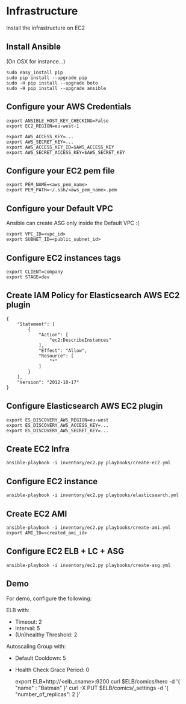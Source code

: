 Infrastructure
==============

Install the infrastructure on EC2


Install Ansible
---------------
(On OSX for instance...)

    sudo easy_install pip
    sudo pip install --upgrade pip
    sudo -H pip install --upgrade boto
    sudo -H pip install --upgrade ansible


Configure your AWS Credentials
------------------------------

    export ANSIBLE_HOST_KEY_CHECKING=False
    export EC2_REGION=eu-west-1

    export AWS_ACCESS_KEY=...
    export AWS_SECRET_KEY=...
    export AWS_ACCESS_KEY_ID=$AWS_ACCESS_KEY
    export AWS_SECRET_ACCESS_KEY=$AWS_SECRET_KEY


Configure your EC2 pem file
---------------------------

    export PEM_NAME=<aws_pem_name>
    export PEM_PATH=~/.ssh/<aws_pem_name>.pem


Configure your Default VPC
--------------------------
Ansible can create ASG only inside the Default VPC :(

    export VPC_ID=<vpc_id>
    export SUBNET_ID=<public_subnet_id>


Configure EC2 instances tags
----------------------------

    export CLIENT=company
    export STAGE=dev


Create IAM Policy for Elasticsearch AWS EC2 plugin
--------------------------------------------------

    {
        "Statement": [
            {
                "Action": [
                    "ec2:DescribeInstances"
                ],
                "Effect": "Allow",
                "Resource": [
                    "*"
                ]
            }
        ],
        "Version": "2012-10-17"
    }


Configure Elasticsearch AWS EC2 plugin
--------------------------------------

    export ES_DISCOVERY_AWS_REGION=eu-west
    export ES_DISCOVERY_AWS_ACCESS_KEY=...
    export ES_DISCOVERY_AWS_SECRET_KEY=...


Create EC2 Infra
----------------

    ansible-playbook -i inventory/ec2.py playbooks/create-ec2.yml


Configure EC2 instance
----------------------

    ansible-playbook -i inventory/ec2.py playbooks/elasticsearch.yml


Create EC2 AMI
--------------

    ansible-playbook -i inventory/ec2.py playbooks/create-ami.yml
    export AMI_ID=<created_ami_id>


Configure EC2 ELB + LC + ASG
----------------------------

    ansible-playbook -i inventory/ec2.py playbooks/create-asg.yml


Demo
----

For demo, configure the following:

ELB with:

* Timeout: 2
* Interval: 5
* (Un)healthy Threshold: 2

Autoscaling Group with:

* Default Cooldown: 5
* Health Check Grace Period: 0



    export ELB=http://<elb_cname>:9200
    curl $ELB/comics/hero -d '{ "name" : "Batman" }'
    curl -X PUT $ELB/comics/_settings -d '{ "number_of_replicas": 2 }'

